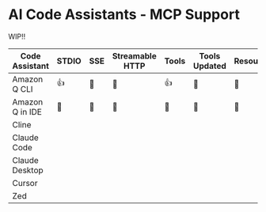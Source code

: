 # AI Code Assistants - MCP Support

WIP!!

| Code Assistant  | STDIO | SSE | Streamable HTTP | Tools | Tools Updated | Resources | Prompts | Roots | Sampling |
|-----------------|-------|-----|-----------------|-------|---------------|-----------|---------|-------|----------|
| Amazon Q CLI    | 👍 | 🚫 | 🚫 | 👍 | 🚫 | 🚫 | 🚫 | 🚫 | 🚫 | 🚫 | 🚫 |
| Amazon Q in IDE | 🚫 | 🚫 | 🚫 | 🚫 | 🚫 | 🚫 | 🚫 | 🚫 | 🚫 | 🚫 | 🚫 |
| Cline           |
| Claude Code     |
| Claude Desktop  |
| Cursor          |
| Zed             |
